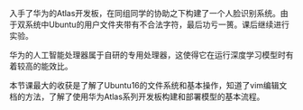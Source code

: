 入手了华为的Atlas开发板，在同组同学的协助之下构建了一个人脸识别系统。由于双系统中Ubuntu的用户文件夹带有不合法字符，最后功亏一篑。课后继续进行实验。

华为的人工智能处理器属于自研的专用处理器，这使得它在运行深度学习模型时有着较高的能效比。

本节课最大的收获是了解了Ubuntu16的文件系统和基本操作，知道了vim编辑文档的方法，了解了使用华为Atlas系列开发板构建和部署模型的基本流程。

